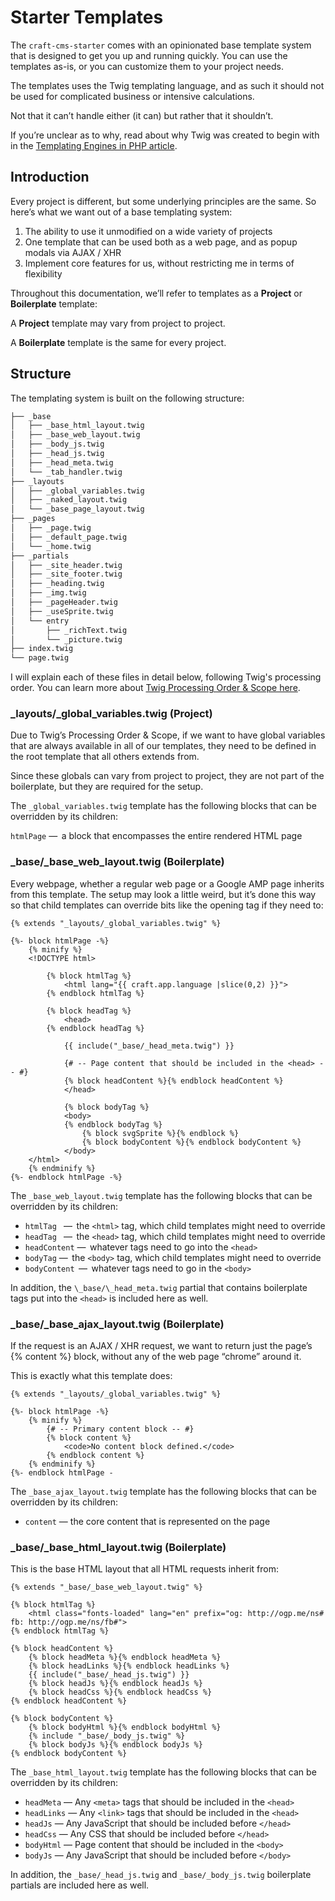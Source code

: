 # Starter Templates

The `craft-cms-starter` comes with an opinionated base template system that is designed to get you up and running quickly. You can use the templates as-is, or you can customize them to your project needs.

The templates uses the Twig tem­plat­ing lan­guage, and as such it should not be used for com­pli­cat­ed busi­ness or inten­sive calculations.

Not that it can’t han­dle either (it can) but rather that it shouldn’t.

If you’re unclear as to why, read about why Twig was cre­at­ed to begin with in the [Tem­plat­ing Engines in PHP article](http://fabien.potencier.org/templating-engines-in-php.html).

## Introduction

Every project is dif­fer­ent, but some underly­ing prin­ci­ples are the same. So here’s what we want out of a base tem­plat­ing system:

1. The abil­i­ty to use it unmod­i­fied on a wide vari­ety of projects
2. One tem­plate that can be used both as a web page, and as pop­up modals via AJAX / XHR
3. Imple­ment core fea­tures for us, with­out restrict­ing me in terms of flexibility

Throughout this doc­u­men­ta­tion, we’ll refer to templates as a **Project** or **Boilerplate** template:

A **Project** template may vary from project to project.

A **Boilerplate** template is the same for every project.

## Structure

The tem­plat­ing sys­tem is built on the fol­low­ing struc­ture:

```bash
├── _base
│   ├── _base_html_layout.twig
│   ├── _base_web_layout.twig
│   ├── _body_js.twig
│   ├── _head_js.twig
│   ├── _head_meta.twig
│   └── _tab_handler.twig
├── _layouts
│   ├── _global_variables.twig
│   ├── _naked_layout.twig
│   └── _base_page_layout.twig
├── _pages
│   ├── _page.twig
│   ├── _default_page.twig
│   └── _home.twig
├── _partials
│   ├── _site_header.twig
│   ├── _site_footer.twig
│   ├── _heading.twig
│   ├── _img.twig
│   ├── _pageHeader.twig
│   ├── _useSprite.twig
│   └── entry
│       ├── _richText.twig
│       └── _picture.twig
├── index.twig
└── page.twig
```

I will explain each of these files in detail below, following Twig's processing order. You can learn more about [Twig Processing Order & Scope here](https://nystudio107.com/blog/twig-processing-order-and-scope).

### \_layouts/\_global_variables.twig (Project)

Due to Twig’s Pro­cess­ing Order & Scope, if we want to have glob­al vari­ables that are always avail­able in all of our tem­plates, they need to be defined in the root tem­plate that all oth­ers extends from.

Since these glob­als can vary from project to project, they are not part of the boil­er­plate, but they are required for the setup.

The `_global_variables.twig` tem­plate has the fol­low­ing blocks that can be over­rid­den by its children:

`htmlPage` —  a block that encom­pass­es the entire ren­dered HTML page

### \_base/\_base_web_layout.twig (Boilerplate)

Every web­page, whether a reg­u­lar web page or a Google AMP page inher­its from this tem­plate. The set­up may look a lit­tle weird, but it’s done this way so that child tem­plates can over­ride bits like the open­ing <html> tag if they need to:

```twig
{% extends "_layouts/_global_variables.twig" %}

{%- block htmlPage -%}
	{% minify %}
	<!DOCTYPE html>

		{% block htmlTag %}
			<html lang="{{ craft.app.language |slice(0,2) }}">
		{% endblock htmlTag %}

		{% block headTag %}
			<head>
		{% endblock headTag %}

			{{ include("_base/_head_meta.twig") }}

			{# -- Page content that should be included in the <head> -- #}
			{% block headContent %}{% endblock headContent %}
			</head>

			{% block bodyTag %}
			<body>
			{% endblock bodyTag %}
				{% block svgSprite %}{% endblock %}
				{% block bodyContent %}{% endblock bodyContent %}
			</body>
	</html>
	{% endminify %}
{%- endblock htmlPage -%}
```

The `_base_web_layout.twig` tem­plate has the fol­low­ing blocks that can be over­rid­den by its children:

- `htmlTag ` —  the `<html>` tag, which child tem­plates might need to override
- `headTag ` —  the `<head>` tag, which child tem­plates might need to override
- `headContent` —  what­ev­er tags need to go into the `<head>`
- `bodyTag` —  the `<body>` tag, which child tem­plates might need to override
- `bodyContent`  —  what­ev­er tags need to go in the `<body>`

In addi­tion, the `\_base/\_head_meta.twig` par­tial that con­tains boil­er­plate tags put into the `<head>` is includ­ed here as well.

### \_base/\_base_ajax_layout.twig (Boilerplate)

If the request is an AJAX / XHR request, we want to return just the page’s {% content %} block, with­out any of the web page ​“chrome” around it.

This is exact­ly what this tem­plate does:

```twig
{% extends "_layouts/_global_variables.twig" %}

{%- block htmlPage -%}
    {% minify %}
        {# -- Primary content block -- #}
        {% block content %}
            <code>No content block defined.</code>
        {% endblock content %}
    {% endminify %}
{%- endblock htmlPage -
```

The `_base_ajax_layout.twig` tem­plate has the fol­low­ing blocks that can be over­rid­den by its children:

- `content` — the core con­tent that is rep­re­sent­ed on the page

### \_base/\_base_html_layout.twig (Boilerplate)

This is the base HTML lay­out that all HTML requests inher­it from:

```twig
{% extends "_base/_base_web_layout.twig" %}

{% block htmlTag %}
	<html class="fonts-loaded" lang="en" prefix="og: http://ogp.me/ns# fb: http://ogp.me/ns/fb#">
{% endblock htmlTag %}

{% block headContent %}
	{% block headMeta %}{% endblock headMeta %}
	{% block headLinks %}{% endblock headLinks %}
	{{ include("_base/_head_js.twig") }}
	{% block headJs %}{% endblock headJs %}
	{% block headCss %}{% endblock headCss %}
{% endblock headContent %}

{% block bodyContent %}
	{% block bodyHtml %}{% endblock bodyHtml %}
	{% include "_base/_body_js.twig" %}
	{% block bodyJs %}{% endblock bodyJs %}
{% endblock bodyContent %}
```

The `_base_html_layout.twig` tem­plate has the fol­low­ing blocks that can be over­rid­den by its children:

- `headMeta` — Any `<meta>` tags that should be includ­ed in the `<head>`
- `headLinks` — Any `<link>` tags that should be includ­ed in the `<head>`
- `headJs` — Any JavaScript that should be includ­ed before `</head>`
- `headCss` — Any CSS that should be includ­ed before `</head>`
- `bodyHtml` — Page con­tent that should be includ­ed in the `<body>`
- `bodyJs` — Any JavaScript that should be includ­ed before `</body>`

In addi­tion, the `_base/_head_js.twig` and `_base/_body_js.twig` boil­er­plate par­tials are includ­ed here as well.
